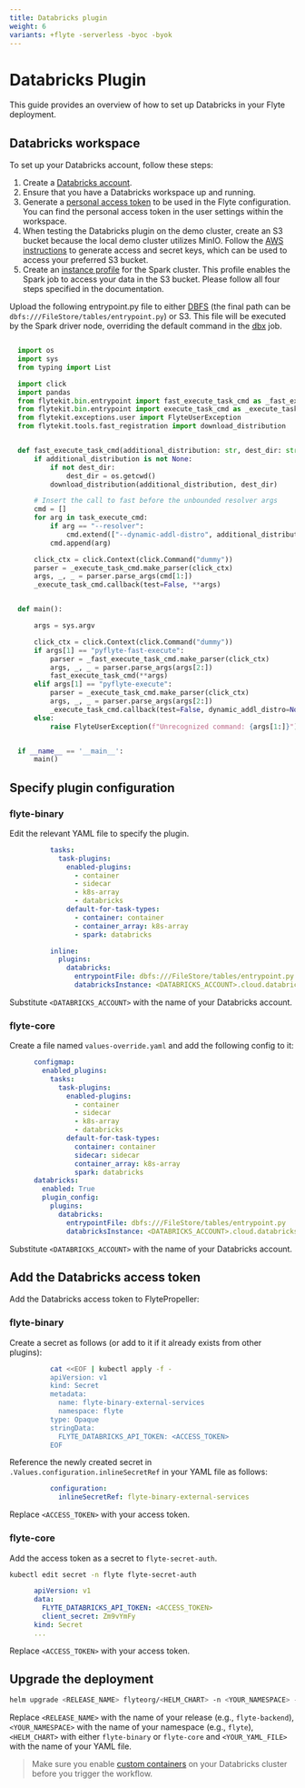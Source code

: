```yaml
---
title: Databricks plugin
weight: 6
variants: +flyte -serverless -byoc -byok
---
```


# Databricks Plugin

This guide provides an overview of how to set up Databricks in your Flyte deployment.

## Databricks workspace

To set up your Databricks account, follow these steps:

1. Create a [Databricks account](https://www.databricks.com/).
2. Ensure that you have a Databricks workspace up and running.
3. Generate a [personal access token](https://docs.databricks.com/dev-tools/auth.html#databricks-personal-ACCESS_TOKEN-authentication) to be used in the Flyte configuration. You can find the personal access token in the user settings within the workspace.
4. When testing the Databricks plugin on the demo cluster, create an S3 bucket because the local demo cluster utilizes MinIO. Follow the [AWS instructions](https://docs.aws.amazon.com/powershell/latest/userguide/pstools-appendix-sign-up.html) to generate access and secret keys, which can be used to access your preferred S3 bucket.
5. Create an [instance profile](https://docs.databricks.com/administration-guide/cloud-configurations/aws/instance-profiles.html) for the Spark cluster. This profile enables the Spark job to access your data in the S3 bucket.
Please follow all four steps specified in the documentation.

Upload the following entrypoint.py file to either 
[DBFS](https://docs.databricks.com/archive/legacy/data-tab.html) 
(the final path can be ``dbfs:///FileStore/tables/entrypoint.py``) or S3. 
This file will be executed by the Spark driver node, overriding the default command in the 
[dbx](https://docs.databricks.com/dev-tools/dbx.html) job.

```python

  import os
  import sys
  from typing import List

  import click
  import pandas
  from flytekit.bin.entrypoint import fast_execute_task_cmd as _fast_execute_task_cmd
  from flytekit.bin.entrypoint import execute_task_cmd as _execute_task_cmd
  from flytekit.exceptions.user import FlyteUserException
  from flytekit.tools.fast_registration import download_distribution


  def fast_execute_task_cmd(additional_distribution: str, dest_dir: str, task_execute_cmd: List[str]):
      if additional_distribution is not None:
          if not dest_dir:
              dest_dir = os.getcwd()
          download_distribution(additional_distribution, dest_dir)

      # Insert the call to fast before the unbounded resolver args
      cmd = []
      for arg in task_execute_cmd:
          if arg == "--resolver":
              cmd.extend(["--dynamic-addl-distro", additional_distribution, "--dynamic-dest-dir", dest_dir])
          cmd.append(arg)

      click_ctx = click.Context(click.Command("dummy"))
      parser = _execute_task_cmd.make_parser(click_ctx)
      args, _, _ = parser.parse_args(cmd[1:])
      _execute_task_cmd.callback(test=False, **args)


  def main():

      args = sys.argv

      click_ctx = click.Context(click.Command("dummy"))
      if args[1] == "pyflyte-fast-execute":
          parser = _fast_execute_task_cmd.make_parser(click_ctx)
          args, _, _ = parser.parse_args(args[2:])
          fast_execute_task_cmd(**args)
      elif args[1] == "pyflyte-execute":
          parser = _execute_task_cmd.make_parser(click_ctx)
          args, _, _ = parser.parse_args(args[2:])
          _execute_task_cmd.callback(test=False, dynamic_addl_distro=None, dynamic_dest_dir=None, **args)
      else:
          raise FlyteUserException(f"Unrecognized command: {args[1:]}")


  if __name__ == '__main__':
      main()
```

## Specify plugin configuration


### flyte-binary

Edit the relevant YAML file to specify the plugin.

```yaml
          tasks:
            task-plugins:
              enabled-plugins:
                - container
                - sidecar
                - k8s-array
                - databricks
              default-for-task-types:
                - container: container
                - container_array: k8s-array
                - spark: databricks

          inline:
            plugins:
              databricks:
                entrypointFile: dbfs:///FileStore/tables/entrypoint.py
                databricksInstance: <DATABRICKS_ACCOUNT>.cloud.databricks.com
```
        
Substitute ``<DATABRICKS_ACCOUNT>`` with the name of your Databricks account.

### flyte-core

Create a file named ``values-override.yaml`` and add the following config to it:

```yaml
      configmap:
        enabled_plugins:
          tasks:
            task-plugins:
              enabled-plugins:
                - container
                - sidecar
                - k8s-array
                - databricks
              default-for-task-types:
                container: container
                sidecar: sidecar
                container_array: k8s-array
                spark: databricks
      databricks:
        enabled: True
        plugin_config:
          plugins:
            databricks:
              entrypointFile: dbfs:///FileStore/tables/entrypoint.py
              databricksInstance: <DATABRICKS_ACCOUNT>.cloud.databricks.com
```  
Substitute ``<DATABRICKS_ACCOUNT>`` with the name of your Databricks account.

## Add the Databricks access token

Add the Databricks access token to FlytePropeller:

### flyte-binary

Create a secret as follows (or add to it if it already exists from other plugins):

```bash
          cat <<EOF | kubectl apply -f -
          apiVersion: v1
          kind: Secret
          metadata:
            name: flyte-binary-external-services
            namespace: flyte
          type: Opaque
          stringData:
            FLYTE_DATABRICKS_API_TOKEN: <ACCESS_TOKEN>
          EOF
```        
Reference the newly created secret in  ``.Values.configuration.inlineSecretRef`` in your YAML file as follows:

```yaml
          configuration:
            inlineSecretRef: flyte-binary-external-services
```
Replace ``<ACCESS_TOKEN>`` with your access token.

### flyte-core

Add the access token as a secret to ``flyte-secret-auth``.

```bash
kubectl edit secret -n flyte flyte-secret-auth
```

```yaml
      apiVersion: v1
      data:
        FLYTE_DATABRICKS_API_TOKEN: <ACCESS_TOKEN>
        client_secret: Zm9vYmFy
      kind: Secret
      ...
```
Replace ``<ACCESS_TOKEN>`` with your access token.

## Upgrade the deployment


```bash
helm upgrade <RELEASE_NAME> flyteorg/<HELM_CHART> -n <YOUR_NAMESPACE> --values <YOUR_YAML_FILE>
```
Replace ``<RELEASE_NAME>`` with the name of your release (e.g., ``flyte-backend``), ``<YOUR_NAMESPACE>`` with the name of your namespace (e.g., ``flyte``), `<HELM_CHART>` with either `flyte-binary` or `flyte-core` and ``<YOUR_YAML_FILE>`` with the name of your YAML file.

> Make sure you enable [custom containers](https://docs.databricks.com/administration-guide/clusters/container-services.html) on your Databricks cluster before you trigger the workflow.